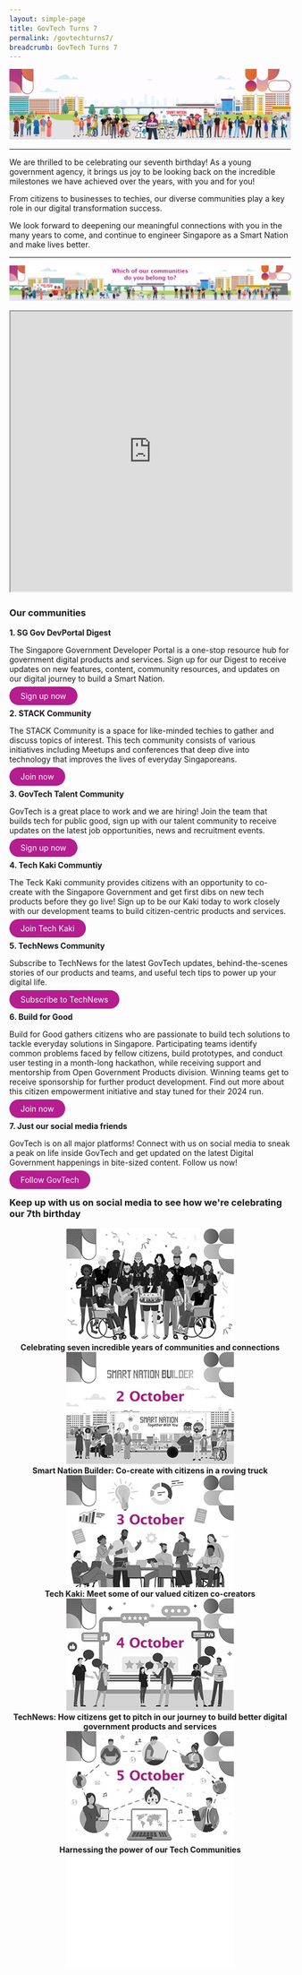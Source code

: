 ```yaml
---
layout: simple-page
title: GovTech Turns 7
permalink: /govtechturns7/
breadcrumb: GovTech Turns 7
---
```


![GovTech Turns 7](/images/gt7-landingpage-banner.gif)

---

We are thrilled to be celebrating our seventh birthday! As a young government agency, it brings us joy to be looking back on the incredible milestones we have achieved over the years, with you and for you! 

From citizens to businesses to techies, our diverse communities play a key role in our digital transformation success. 

We look forward to deepening our meaningful connections with you in the many years to come, and continue to engineer Singapore as a Smart Nation and make lives better.

---

![GovTech Communities](/images/gt7-communities.jpg)

<iframe src="https://www.checkfirst.gov.sg/c/d549c393-9015-45b4-acdb-ea0ae6a5fd61" style="width:100%;height:500px"></iframe>

### Our communities

**1. SG Gov DevPortal Digest**

The Singapore Government Developer Portal is a one-stop resource hub for government digital products and services. Sign up for our Digest to receive updates on new features, content, community resources, and updates on our digital journey to build a Smart Nation.

<a href="https://go.gov.sg/gt7-devportal" target="_blank" style="background-color: #B41E8E; color: white; text-decoration: none; border-radius: 100px; padding-left: 20px; padding-right: 20px; padding-top:8px; padding-bottom:8px">Sign up now</a>

**2. STACK Community**

The STACK Community is a space for like-minded techies to gather and discuss topics of interest. This tech community consists of various initiatives including Meetups and conferences that deep dive into technology that improves the lives of everyday Singaporeans.

<a href="https://go.gov.sg/gt7-stack" target="_blank" style="background-color: #B41E8E; color: white; text-decoration: none; border-radius: 100px; padding-left: 20px; padding-right: 20px; padding-top:8px; padding-bottom:8px">Join now</a>

**3. GovTech Talent Community**

GovTech is a great place to work and we are hiring! Join the team that builds tech for public good, sign up with our talent community to receive updates on the latest job opportunities, news and recruitment events.

<a href="https://go.gov.sg/gt7-careers" target="_blank" style="background-color: #B41E8E; color: white; text-decoration: none; border-radius: 100px; padding-left: 20px; padding-right: 20px; padding-top:8px; padding-bottom:8px">Sign up now</a>

**4. Tech Kaki Communtiy**

The Teck Kaki community provides citizens with an opportunity to co-create with the Singapore Government and get first dibs on new tech products before they go live! Sign up to be our Kaki today to work closely with our development teams to build citizen-centric products and services.

<a href="https://go.gov.sg/gt7-techkaki" target="_blank" style="background-color: #B41E8E; color: white; text-decoration: none; border-radius: 100px; padding-left: 20px; padding-right: 20px; padding-top:8px; padding-bottom:8px">Join Tech Kaki</a>

**5. TechNews Community**

Subscribe to TechNews for the latest GovTech updates, behind-the-scenes stories of our products and teams, and useful tech tips to power up your digital life.

<a href="https://go.gov.sg/gt7-technews" target="_blank" style="background-color: #B41E8E; color: white; text-decoration: none; border-radius: 100px; padding-left: 20px; padding-right: 20px; padding-top:8px; padding-bottom:8px">Subscribe to TechNews</a>

**6. Build for Good**

Build for Good gathers citizens who are passionate to build tech solutions to tackle everyday solutions in Singapore. Participating teams identify common problems faced by fellow citizens, build prototypes, and conduct user testing in a month-long hackathon, while receiving support and mentorship from Open Government Products division. Winning teams get to receive sponsorship for further product development. Find out more about this citizen empowerment initiative and stay tuned for their 2024 run. 

<a href="https://go.gov.sg/gt7-buildforgood" target="_blank" style="background-color: #B41E8E; color: white; text-decoration: none; border-radius: 100px; padding-left: 20px; padding-right: 20px; padding-top:8px; padding-bottom:8px">Join now</a>

**7. Just our social media friends**

GovTech is on all major platforms! Connect with us on social media to sneak a peak on life inside GovTech and get updated on the latest Digital Government happenings in bite-sized content. Follow us now! 

<a href="https://go.gov.sg/gt7-socials" target="_blank" style="background-color: #B41E8E; color: white; text-decoration: none; border-radius: 100px; padding-left: 20px; padding-right: 20px; padding-top:8px; padding-bottom:8px">Follow GovTech</a>

### Keep up with us on social media to see how we're celebrating our 7th birthday

<div class="row">
  <div class="col" style="text-align: center">
    <a href="/govtechturns7" target="_blank">
      <img src="/images/gt7-01.jpg" alt="Celebrating seven incredible years of communities and connections" /></a>
    <figcaption><b>Celebrating seven incredible years of communities and connections</b></figcaption>
  </div>

  <div class="col" style="text-align: center">
    <a href="/govtechturns7" target="_blank">
      <img src="/images/gt7-02.jpg" alt="Smart Nation Builder - Co-create with citizens in a roving truck" /></a>
    <figcaption><b>Smart Nation Builder: Co-create with citizens in a roving truck</b></figcaption>
  </div>
	
  <div class="col" style="text-align: center">
    <a href="/govtechturns7" target="_blank">
      <img src="/images/gt7-03.jpg" alt="Tech Kaki - Meet some of our valued citizen co-creators" /></a>
    <figcaption><b>Tech Kaki: Meet some of our valued citizen co-creators</b></figcaption>
  </div>
</div>	

<div class="row">
  <div class="col" style="text-align: center">
    <a href="/govtechturns7" target="_blank">
      <img src="/images/gt7-04.jpg" alt="TechNews - How citizens get to pitch in our journey to build better digital government products and services" /></a>
    <figcaption><b>TechNews: How citizens get to pitch in our journey to build better digital government products and services</b></figcaption>
  </div>

  <div class="col" style="text-align: center">
    <a href="/govtechturns7" target="_blank">
      <img src="/images/gt7-05.jpg" alt="Harnessing the power of our Tech Communities" /></a>
    <figcaption><b>Harnessing the power of our Tech Communities</b></figcaption>
  </div>

  <div class="col" style="text-align: center">
      <img src="/images/gt7-06.jpg" alt="gt7-06" />
    <figcaption><b> </b></figcaption>
  </div>
</div>


